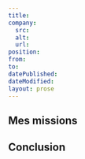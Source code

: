 ```yaml
---
title:
company:
  src:
  alt:
  url:
position:
from:
to:
datePublished:
dateModified:
layout: prose
---
```


<!-- more -->

## 
<!-- Nom de l'entreprise -->

<!-- Objectifs, volontés, positionnement et penser à mettre des images -->

## Mes missions

## Conclusion

<!-- Apports, apprentissage... -->